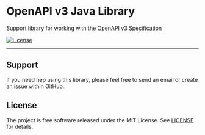 # OpenAPI v3 Java Library

Support library for working with the [OpenAPI v3 Specification](https://github.com/OAI/OpenAPI-Specification/blob/master/versions/3.0.2.md)

[![License](https://img.shields.io/github/license/xenosnowfox/library-java-amazonaws-lambda.svg)](https://opensource.org/licenses/MIT)

---

## Support

If you need hep using this library, please feel free to send an email or create an issue within GitHub.

## License

The project is free software released under the MIT License. See [LICENSE](https://github.com/XenoSnowFox/library-java-openapi3/blob/master/LICENSE) for details.
